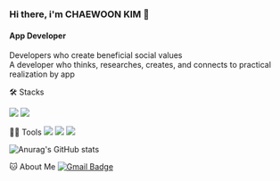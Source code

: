 ### Hi there, i'm CHAEWOON KIM 👋 

#### App Developer
Developers who create beneficial social values   
A developer who thinks, researches, creates, and connects to practical realization by app


🛠️ Stacks

<img src="https://img.shields.io/badge/Dart-0175C2?style=flat-square&logo=Dart&logoColor=white"/>
<img src="https://img.shields.io/badge/Flutter-02569B?style=flat-square&logo=Flutter&logoColor=white"/>

💪🏼 Tools 
<img src="https://img.shields.io/badge/Visual Studio Code-007ACC?style=flat-square&logo=Visual Studio Code&logoColor=white"/>
<img src="https://img.shields.io/badge/Android Studio-3DDC84?style=flat-square&logo=Android Studio&logoColor=white"/>
<img src="https://img.shields.io/badge/GitHub-181717?style=flat-square&logo=GitHub&logoColor=white"/>

![Anurag's GitHub stats](https://github-readme-stats.vercel.app/api?username=chwnnn&show_icons=true&theme=radical)

🐱 About Me
[![Gmail Badge](https://img.shields.io/badge/Gmail-d14836?style=flat-square&logo=Gmail&logoColor=white&link=mailto:shrie0602@gmail.com)](shrie0602@gmail.com)


